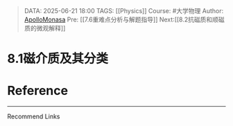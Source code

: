 > DATA: 2025-06-21 18:00
> TAGS: [[Physics]]
> Course: #大学物理 
> Author: [ApolloMonasa](https://github.com/ApolloMonasa)
> Pre: [[7.6重难点分析与解题指导]]
> Next:[[8.2抗磁质和顺磁质的微观解释]]


# 8.1磁介质及其分类


# Reference


---
Recommend Links
